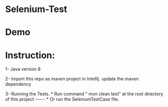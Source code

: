 # Selenium-Test


# Demo 




# Instruction:

1- Java version 8

2- Import this repo as maven project in IntellIj.
   update the maven dependency

3- Running the Tests. 
      * Run command " mvn clean test" at the root directory of this project -----
      * Or run the SeleniumTestCase file.

